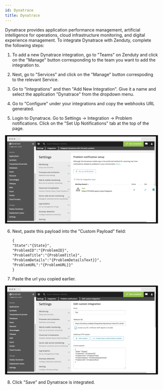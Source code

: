 ```yaml
---
id: Dynatrace
title: Dynatrace
---
```

Dynatrace provides application performance management, artificial intelligence for operations, cloud infrastructure monitoring, and digital experience management. To integrate Dynatrace with Zenduty, complete the following steps:

1. To add a new Dynatrace integration, go to "Teams" on Zenduty and click on the "Manage" button corresponding to the team you want to add the integration to.

2. Next, go to "Services" and click on the "Manage" button correspoding to the relevant Service.

3. Go to "Integrations" and then "Add New Integration". Give it a name and select the application "Dynatrace" from the dropdown menu.

4. Go to "Configure" under your integrations and copy the webhooks URL generated. 

5. Login to Dynatrace. Go to Settings -> Integration -> Problem notifications. Click on the "Set Up Notifications" tab at the top of the page.

![](/img/Integrations/Dynatrace/1.png)

6. Next, paste this payload into the "Custom Payload" field:

	```
	{
	"State":"{State}",
	"ProblemID":"{ProblemID}",
	"ProblemTitle":"{ProblemTitle}",
	"ProblemDetails":"{ProblemDetailsText}}",
	"ProblemURL":"{ProblemURL}}"
	}
	```

7. Paste the url you copied earlier.

![](/img/Integrations/Dynatrace/2.png)

8. Click "Save" and Dynatrace is integrated.